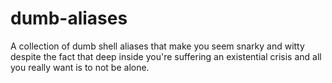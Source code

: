 # dumb-aliases
A collection of dumb shell aliases that make you seem snarky and witty despite the fact that deep inside you're suffering an existential crisis and all you really want is to not be alone.
